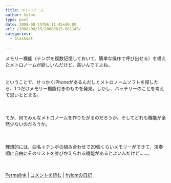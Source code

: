 ```yaml
---
title: メトロノーム
author: hylom
type: post
date: 2008-08-15T06:11:45+00:00
url: /2008/08/15/20080815-061145/
categories:
  - Slashdot

---
```

メモリー機能（テンポを複数記憶しておいて、簡単な操作で呼び出せる）を備えたメトロノームが欲しいんだけど、高いんですよね。  
</br>   
ということで、せっかくiPhoneがあるんだしとメトロノームソフトを探したら、1つだけメモリー機能付きのものを発見。しかし、バッテリーのことを考えて思いとどまる。</br>  
</br>   
てか、何でみんなメトロノームを作りたがるのだろうか。そしてどれも機能が全然少ないのだろうか。</br>  
</br>   
理想的には、曲名＋テンポの組み合わせで20個くらいメモリーができて、演奏順に自由にそのリストを並びかえられる機能があるとよいんだけど……。</br>  
</br> 

   [Permalink][1] |    [コメントを読む][2] |    [hylomの日記][3] 

</br>

 [1]: http://slashdot.jp/~hylom/journal/449258
 [2]: http://slashdot.jp/~hylom/journal/449258#acomments
 [3]: http://slashdot.jp/~hylom/journal/